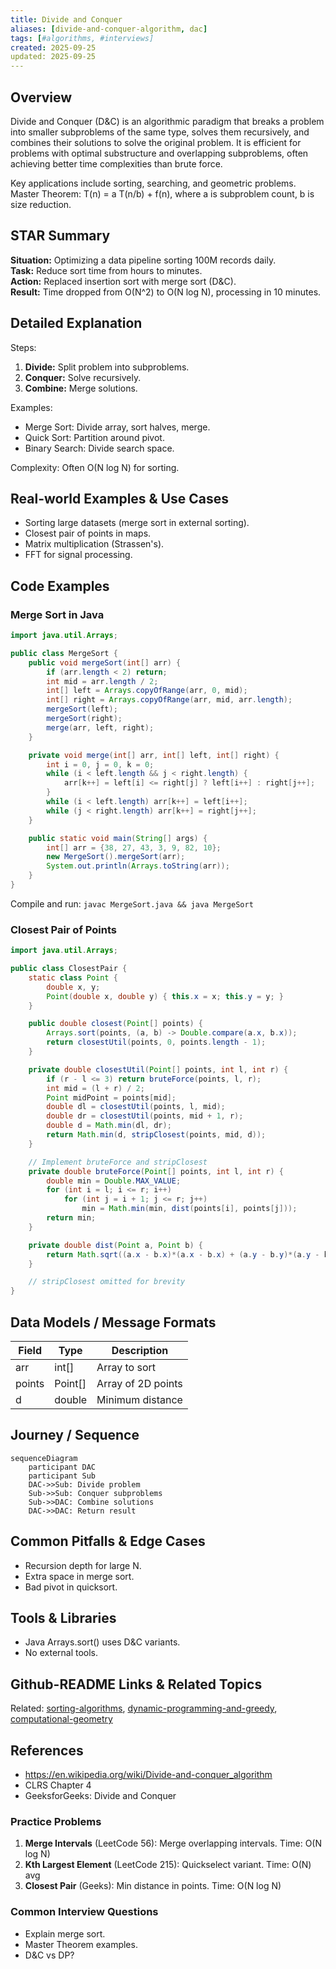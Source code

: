 ```yaml
---
title: Divide and Conquer
aliases: [divide-and-conquer-algorithm, dac]
tags: [#algorithms, #interviews]
created: 2025-09-25
updated: 2025-09-25
---
```


## Overview
Divide and Conquer (D&C) is an algorithmic paradigm that breaks a problem into smaller subproblems of the same type, solves them recursively, and combines their solutions to solve the original problem. It is efficient for problems with optimal substructure and overlapping subproblems, often achieving better time complexities than brute force.

Key applications include sorting, searching, and geometric problems. Master Theorem: T(n) = a T(n/b) + f(n), where a is subproblem count, b is size reduction.

## STAR Summary
**Situation:** Optimizing a data pipeline sorting 100M records daily.  
**Task:** Reduce sort time from hours to minutes.  
**Action:** Replaced insertion sort with merge sort (D&C).  
**Result:** Time dropped from O(N^2) to O(N log N), processing in 10 minutes.

## Detailed Explanation
Steps:
1. **Divide:** Split problem into subproblems.
2. **Conquer:** Solve recursively.
3. **Combine:** Merge solutions.

Examples:
- Merge Sort: Divide array, sort halves, merge.
- Quick Sort: Partition around pivot.
- Binary Search: Divide search space.

Complexity: Often O(N log N) for sorting.

## Real-world Examples & Use Cases
- Sorting large datasets (merge sort in external sorting).
- Closest pair of points in maps.
- Matrix multiplication (Strassen's).
- FFT for signal processing.

## Code Examples
### Merge Sort in Java
```java
import java.util.Arrays;

public class MergeSort {
    public void mergeSort(int[] arr) {
        if (arr.length < 2) return;
        int mid = arr.length / 2;
        int[] left = Arrays.copyOfRange(arr, 0, mid);
        int[] right = Arrays.copyOfRange(arr, mid, arr.length);
        mergeSort(left);
        mergeSort(right);
        merge(arr, left, right);
    }

    private void merge(int[] arr, int[] left, int[] right) {
        int i = 0, j = 0, k = 0;
        while (i < left.length && j < right.length) {
            arr[k++] = left[i] <= right[j] ? left[i++] : right[j++];
        }
        while (i < left.length) arr[k++] = left[i++];
        while (j < right.length) arr[k++] = right[j++];
    }

    public static void main(String[] args) {
        int[] arr = {38, 27, 43, 3, 9, 82, 10};
        new MergeSort().mergeSort(arr);
        System.out.println(Arrays.toString(arr));
    }
}
```

Compile and run: `javac MergeSort.java && java MergeSort`

### Closest Pair of Points
```java
import java.util.Arrays;

public class ClosestPair {
    static class Point {
        double x, y;
        Point(double x, double y) { this.x = x; this.y = y; }
    }

    public double closest(Point[] points) {
        Arrays.sort(points, (a, b) -> Double.compare(a.x, b.x));
        return closestUtil(points, 0, points.length - 1);
    }

    private double closestUtil(Point[] points, int l, int r) {
        if (r - l <= 3) return bruteForce(points, l, r);
        int mid = (l + r) / 2;
        Point midPoint = points[mid];
        double dl = closestUtil(points, l, mid);
        double dr = closestUtil(points, mid + 1, r);
        double d = Math.min(dl, dr);
        return Math.min(d, stripClosest(points, mid, d));
    }

    // Implement bruteForce and stripClosest
    private double bruteForce(Point[] points, int l, int r) {
        double min = Double.MAX_VALUE;
        for (int i = l; i <= r; i++)
            for (int j = i + 1; j <= r; j++)
                min = Math.min(min, dist(points[i], points[j]));
        return min;
    }

    private double dist(Point a, Point b) {
        return Math.sqrt((a.x - b.x)*(a.x - b.x) + (a.y - b.y)*(a.y - b.y));
    }

    // stripClosest omitted for brevity
}
```

## Data Models / Message Formats
| Field | Type | Description |
|-------|------|-------------|
| arr | int[] | Array to sort |
| points | Point[] | Array of 2D points |
| d | double | Minimum distance |

## Journey / Sequence
```mermaid
sequenceDiagram
    participant DAC
    participant Sub
    DAC->>Sub: Divide problem
    Sub->>Sub: Conquer subproblems
    Sub->>DAC: Combine solutions
    DAC->>DAC: Return result
```

## Common Pitfalls & Edge Cases
- Recursion depth for large N.
- Extra space in merge sort.
- Bad pivot in quicksort.

## Tools & Libraries
- Java Arrays.sort() uses D&C variants.
- No external tools.

## Github-README Links & Related Topics
Related: [sorting-algorithms](../sorting-algorithms/), [dynamic-programming-and-greedy](../dynamic-programming-and-greedy/), [computational-geometry](../computational-geometry/)

## References
- https://en.wikipedia.org/wiki/Divide-and-conquer_algorithm
- CLRS Chapter 4
- GeeksforGeeks: Divide and Conquer

### Practice Problems
1. **Merge Intervals** (LeetCode 56): Merge overlapping intervals. Time: O(N log N)
2. **Kth Largest Element** (LeetCode 215): Quickselect variant. Time: O(N) avg
3. **Closest Pair** (Geeks): Min distance in points. Time: O(N log N)

### Common Interview Questions
- Explain merge sort.
- Master Theorem examples.
- D&C vs DP?